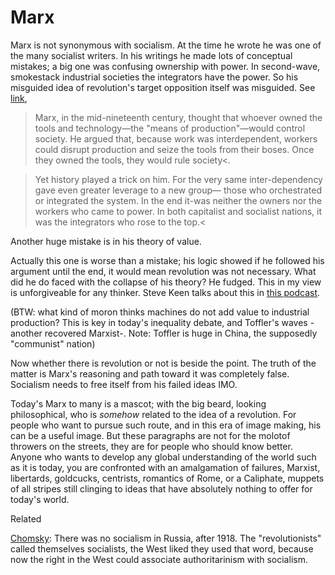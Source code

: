 # Marx

Marx is not synonymous with socialism. At the time he wrote he was one
of the many socialist writers. In his writings he made lots of
conceptual mistakes; a big one was confusing ownership with
power. In second-wave, smokestack industrial societies the integrators
have the power. So his misguided idea of revolution's target
opposition itself was misguided. See
[link](https://muratk3n.github.io/thirdwave/en/2011/03/integrators.html),

>Marx, in the mid-nineteenth century, thought that whoever owned the
tools and technology—the "means of production"—would control
society. He argued that, because work was interdependent, workers
could disrupt production and seize the tools from their boses. Once
they owned the tools, they would rule society<.

>Yet history played a trick on him. For the very same inter-dependency
gave even greater leverage to a new group— those who orchestrated or
integrated the system. In the end it-was neither the owners nor the
workers who came to power. In both capitalist and socialist nations,
it was the integrators who rose to the top.<

Another huge mistake is in his theory of value.

Actually this one is worse than a mistake; his logic showed if he
followed his argument until the end, it would mean revolution was not
necessary. What did he do faced with the collapse of his theory? He
fudged. This in my view is unforgiveable for any thinker. Steve Keen
talks about this in [this
podcast](https://youtu.be/2b1JETZ6-Ck?t=1482).

(BTW: what kind of moron thinks machines do not add value to
industrial production? This is key in today's inequality debate, and
Toffler's waves -another recovered Marxist-. Note: Toffler is huge in
China, the supposedly "communist" nation)

Now whether there is revolution or not is beside the point. The truth
of the matter is Marx's reasoning and path toward it was completely
false. Socialism needs to free itself from his failed ideas IMO.

Today's Marx to many is a mascot; with the big beard, looking
philosophical, who is *somehow* related to the idea of a
revolution. For people who want to pursue such route, and in this era
of image making, his can be a useful image. But these paragraphs are
not for the molotof throwers on the streets, they are for people who
should know better. Anyone who wants to develop any global
understanding of the world such as it is today, you are confronted
with an amalgamation of failures, Marxist, libertards, goldcucks,
centrists, romantics of Rome, or a Caliphate, muppets of all stripes
still clinging to ideas that have absolutely nothing to offer for
today's world.

Related

[Chomsky](https://youtu.be/d_LPraj3_s4?t=231): There was no socialism
in Russia, after 1918. The "revolutionists" called themselves
socialists, the West liked they used that word, because now the right
in the West could associate authoritarinism with socialism.
